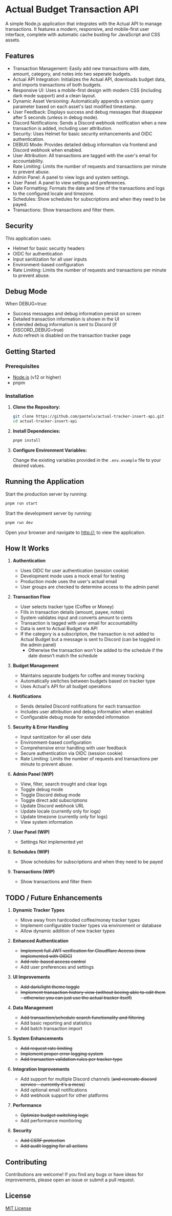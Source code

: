# Actual Budget Transaction API

A simple Node.js application that integrates with the Actual API to manage transactions. It features a modern, responsive, and mobile-first user interface, complete with automatic cache busting for JavaScript and CSS assets.

## Features

- Transaction Management: Easily add new transactions with date, amount, category, and notes into two seperate budgets.
- Actual API Integration: Initializes the Actual API, downloads budget data, and imports transactions of both budgets.
- Responsive UI: Uses a mobile-first design with modern CSS (including dark mode support) and a clean layout.
- Dynamic Asset Versioning: Automatically appends a version query parameter based on each asset's last modified timestamp.
- User Feedback: Displays success and debug messages that disappear after 5 seconds (unless in debug mode).
- Discord Notifications: Sends a Discord webhook notification when a new transaction is added, including user attribution.
- Security: Uses Helmet for basic security enhancements and OIDC authentication.
- DEBUG Mode: Provides detailed debug information via frontend and Discord webhook when enabled.
- User Attribution: All transactions are tagged with the user's email for accountability.
- Rate Limiting: Limits the number of requests and transactions per minute to prevent abuse.
- Admin Panel: A panel to view logs and system settings.
- User Panel: A panel to view settings and preferences.
- Date Formatting: Formats the date and time of the transactions and logs to the configured locale and timezone.
- Schedules: Show schedules for subscriptions and when they need to be payed.
- Transactions: Show transactions and filter them.

## Security

This application uses:

- Helmet for basic security headers
- OIDC for authentication
- Input sanitization for all user inputs
- Environment-based configuration
- Rate Limiting: Limits the number of requests and transactions per minute to prevent abuse.

## Debug Mode

When DEBUG=true:

- Success messages and debug information persist on screen
- Detailed transaction information is shown in the UI
- Extended debug information is sent to Discord (if DISCORD_DEBUG=true)
- Auto refresh is disabled on the transaction tracker page

## Getting Started

### Prerequisites

- [Node.js](https://nodejs.org/) (v12 or higher)
- pnpm

### Installation

1. **Clone the Repository:**

   ```bash
   git clone https://github.com/pantelx/actual-tracker-insert-api.git
   cd actual-tracker-insert-api
   ```

2. **Install Dependencies:**

   ```bash
   pnpm install
   ```

3. **Configure Environment Variables:**

   Change the existing variables provided in the `.env.example` file to your desired values.

## Running the Application

Start the production server by running:

```bash
pnpm run start
```

Start the development server by running:

```bash
pnpm run dev
```

Open your browser and navigate to [http://<host>:<port>](http://<host>:<port>) to view the application.

## How It Works

1. **Authentication**

   - Uses OIDC for user authentication (session cookie)
   - Development mode uses a mock email for testing
   - Production mode uses the user's actual email
   - User groups are checked to determine access to the admin panel

2. **Transaction Flow**

   - User selects tracker type (Coffee or Money)
   - Fills in transaction details (amount, payee, notes)
   - System validates input and converts amount to cents
   - Transaction is tagged with user email for accountability
   - Data is sent to Actual Budget via API
   - If the category is a subscription, the transaction is not added to Actual Budget but a message is sent to Discord (can be toggled in the admin panel)
     - Otherwise the transaction won't be added to the schedule if the date doesn't match the schedule

3. **Budget Management**

   - Maintains separate budgets for coffee and money tracking
   - Automatically switches between budgets based on tracker type
   - Uses Actual's API for all budget operations

4. **Notifications**

   - Sends detailed Discord notifications for each transaction
   - Includes user attribution and debug information when enabled
   - Configurable debug mode for extended information

5. **Security & Error Handling**

   - Input sanitization for all user data
   - Environment-based configuration
   - Comprehensive error handling with user feedback
   - Secure authentication via OIDC (session cookie)
   - Rate Limiting: Limits the number of requests and transactions per minute to prevent abuse.

6. **Admin Panel (WIP)**

   - View, filter, search trought and clear logs
   - Toggle debug mode
   - Toggle Discord debug mode
   - Toggle direct add subscriptions
   - Update Discord webhook URL
   - Update locale (currently only for logs)
   - Update timezone (currently only for logs)
   - View system information

7. **User Panel (WIP)**

   - Settings Not implemented yet

8. **Schedules (WIP)**

   - Show schedules for subscriptions and when they need to be payed

9. **Transactions (WIP)**

   - Show transactions and filter them

## TODO / Future Enhancements

1. **Dynamic Tracker Types**

   - Move away from hardcoded coffee/money tracker types
   - Implement configurable tracker types via environment or database
   - Allow dynamic addition of new tracker types

2. **Enhanced Authentication**

   - ~~Implement full JWT verification for Cloudflare Access (now implemented with OIDC)~~
   - ~~Add role-based access control~~
   - Add user preferences and settings

3. **UI Improvements**

   - ~~Add dark/light theme toggle~~
   - ~~Implement transaction history view (without beeing able to edit them - otherwise you can just use the actual tracker itself)~~

4. **Data Management**

   - ~~Add transaction/schedule search functionality and filtering~~
   - Add basic reporting and statistics
   - Add batch transaction import

5. **System Enhancements**

   - ~~Add request rate limiting~~
   - ~~Implement proper error logging system~~
   - ~~Add transaction validation rules per tracker type~~

6. **Integration Improvements**

   - Add support for multiple Discord channels (~~and recreate discord service - currently it's a mess~~)
   - Add optional email notifications
   - Add webhook support for other platforms

7. **Performance**

   - ~~Optimize budget switching logic~~
   - Add performance monitoring

8. **Security**

   - ~~Add CSRF protection~~
   - ~~Add audit logging for all actions~~

## Contributing

Contributions are welcome! If you find any bugs or have ideas for improvements, please open an issue or submit a pull request.

## License

[MIT License](LICENSE)
